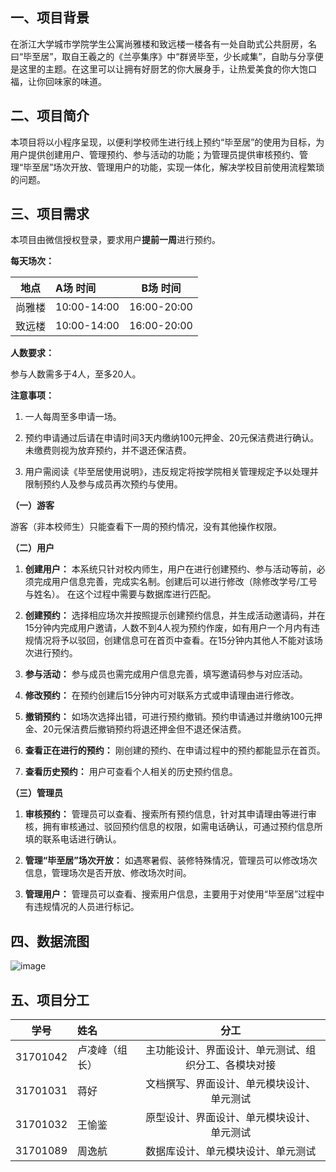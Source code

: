 ## 一、项目背景
在浙江大学城市学院学生公寓尚雅楼和致远楼一楼各有一处自助式公共厨房，名曰“毕至居”，取自王羲之的《兰亭集序》中“群贤毕至，少长咸集”，自助与分享便是这里的主题。在这里可以让拥有好厨艺的你大展身手，让热爱美食的你大饱口福，让你回味家的味道。

## 二、项目简介
本项目将以小程序呈现，以便利学校师生进行线上预约“毕至居”的使用为目标，为用户提供创建用户、管理预约、参与活动的功能；为管理员提供审核预约、管理“毕至居”场次开放、管理用户的功能，实现一体化，解决学校目前使用流程繁琐的问题。

## 三、项目需求
本项目由微信授权登录，要求用户**提前一周**进行预约。

**每天场次：**

| 地点 | A场 时间 | B场 时间 
-|:- | :-: |
尚雅楼 | 10:00-14:00 | 16:00-20:00
致远楼 | 10:00-14:00 | 16:00-20:00

**人数要求：**

参与人数需多于4人，至多20人。

**注意事项：**

1.  一人每周至多申请一场。

2.  预约申请通过后请在申请时间3天内缴纳100元押金、20元保洁费进行确认。未缴费则视为放弃预约，并不退还保洁费。

3.  用户需阅读《毕至居使用说明》，违反规定将按学院相关管理规定予以处理并限制预约人及参与成员再次预约与使用。

**（一）游客**

游客（非本校师生）只能查看下一周的预约情况，没有其他操作权限。

**（二）用户**

1.  **创建用户：** 本系统只针对校内师生，用户在进行创建预约、参与活动等前，必须完成用户信息完善，完成实名制。创建后可以进行修改（除修改学号/工号与姓名）。
在这个过程中需要与数据库进行匹配。

2.  **创建预约：** 选择相应场次并按照提示创建预约信息，并生成活动邀请码，并在15分钟内完成用户邀请，人数不到4人视为预约作废，如有用户一个月内有违规情况将予以驳回，创建信息可在首页中查看。在15分钟内其他人不能对该场次进行预约。

3.  **参与活动：** 参与成员也需完成用户信息完善，填写邀请码参与对应活动。

4.  **修改预约：** 在预约创建后15分钟内可对联系方式或申请理由进行修改。

5.  **撤销预约：** 如场次选择出错，可进行预约撤销。预约申请通过并缴纳100元押金、20元保洁费后撤销预约将退还押金但不退还保洁费。

6.  **查看正在进行的预约：** 刚创建的预约、在申请过程中的预约都能显示在首页。

7.  **查看历史预约：** 用户可查看个人相关的历史预约信息。

**（三）管理员**

1.  **审核预约：** 管理员可以查看、搜索所有预约信息，针对其申请理由等进行审核，拥有审核通过、驳回预约信息的权限，如需电话确认，可通过预约信息所填的联系电话进行确认。

2.  **管理“毕至居”场次开放：** 如遇寒暑假、装修特殊情况，管理员可以修改场次信息，管理场次是否开放、修改场次时间。

3.  **管理用户：** 管理员可以查看、搜索用户信息，主要用于对使用“毕至居”过程中有违规情况的人员进行标记。

## 四、数据流图
![image](https://pan.baidu.com/s/1aMtTCd6kA0rLuT9kBO5LJg)


## 五、项目分工

| 学号 | 姓名 | 分工
-|:- | :-: |
31701042 | 卢凌峰（组长） | 主功能设计、界面设计、单元测试、组织分工、各模块对接
31701031 | 蒋好 | 文档撰写、界面设计、单元模块设计、单元测试
31701032 | 王愉鉴 | 原型设计、界面设计、单元模块设计、单元测试
31701089 | 周逸航 | 数据库设计、单元模块设计、单元测试